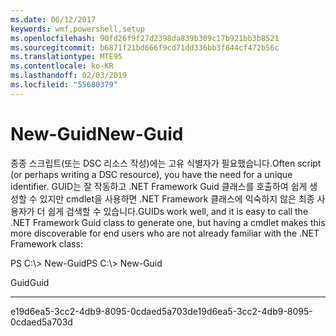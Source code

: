 ```yaml
---
ms.date: 06/12/2017
keywords: wmf,powershell,setup
ms.openlocfilehash: 90fd26f9f27d2398da839b309c17b921bb3b8521
ms.sourcegitcommit: b6871f21bd666f9cd71dd336bb3f844cf472b56c
ms.translationtype: MTE95
ms.contentlocale: ko-KR
ms.lasthandoff: 02/03/2019
ms.locfileid: "55680379"
---
```

# <a name="new-guid"></a><span data-ttu-id="7d2b1-102">New-Guid</span><span class="sxs-lookup"><span data-stu-id="7d2b1-102">New-Guid</span></span>
<span data-ttu-id="7d2b1-103">종종 스크립트(또는 DSC 리소스 작성)에는 고유 식별자가 필요했습니다.</span><span class="sxs-lookup"><span data-stu-id="7d2b1-103">Often script (or perhaps writing a DSC resource), you have the need for a unique identifier.</span></span> <span data-ttu-id="7d2b1-104">GUID는 잘 작동하고 .NET Framework Guid 클래스를 호출하여 쉽게 생성할 수 있지만 cmdlet을 사용하면 .NET Framework 클래스에 익숙하지 않은 최종 사용자가 더 쉽게 검색할 수 있습니다.</span><span class="sxs-lookup"><span data-stu-id="7d2b1-104">GUIDs work well, and it is easy to call the .NET Framework Guid class to generate one, but having a cmdlet makes this more discoverable for end users who are not already familiar with the .NET Framework class:</span></span>

<span data-ttu-id="7d2b1-105">PS C:\\&gt; New-Guid</span><span class="sxs-lookup"><span data-stu-id="7d2b1-105">PS C:\\&gt; New-Guid</span></span>

<span data-ttu-id="7d2b1-106">Guid</span><span class="sxs-lookup"><span data-stu-id="7d2b1-106">Guid</span></span>

----

<span data-ttu-id="7d2b1-107">e19d6ea5-3cc2-4db9-8095-0cdaed5a703d</span><span class="sxs-lookup"><span data-stu-id="7d2b1-107">e19d6ea5-3cc2-4db9-8095-0cdaed5a703d</span></span>
